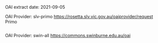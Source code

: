 OAI extract date: 2021-09-05


OAI Provider: slv-primo https://rosetta.slv.vic.gov.au/oaiprovider/request Primo

```
```

OAI Provider: swin-all https://commons.swinburne.edu.au/oai

```
```